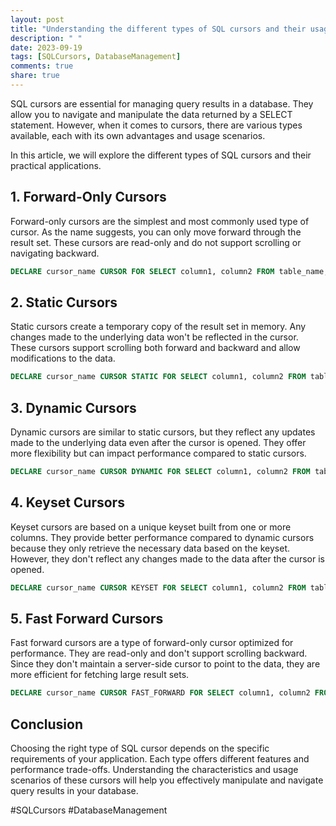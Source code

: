 ```yaml
---
layout: post
title: "Understanding the different types of SQL cursors and their usage"
description: " "
date: 2023-09-19
tags: [SQLCursors, DatabaseManagement]
comments: true
share: true
---
```


SQL cursors are essential for managing query results in a database. They allow you to navigate and manipulate the data returned by a SELECT statement. However, when it comes to cursors, there are various types available, each with its own advantages and usage scenarios.

In this article, we will explore the different types of SQL cursors and their practical applications.

## 1. Forward-Only Cursors
Forward-only cursors are the simplest and most commonly used type of cursor. As the name suggests, you can only move forward through the result set. These cursors are read-only and do not support scrolling or navigating backward.

```sql
DECLARE cursor_name CURSOR FOR SELECT column1, column2 FROM table_name;
```

## 2. Static Cursors
Static cursors create a temporary copy of the result set in memory. Any changes made to the underlying data won't be reflected in the cursor. These cursors support scrolling both forward and backward and allow modifications to the data.

```sql
DECLARE cursor_name CURSOR STATIC FOR SELECT column1, column2 FROM table_name;
```

## 3. Dynamic Cursors
Dynamic cursors are similar to static cursors, but they reflect any updates made to the underlying data even after the cursor is opened. They offer more flexibility but can impact performance compared to static cursors.

```sql
DECLARE cursor_name CURSOR DYNAMIC FOR SELECT column1, column2 FROM table_name;
```

## 4. Keyset Cursors
Keyset cursors are based on a unique keyset built from one or more columns. They provide better performance compared to dynamic cursors because they only retrieve the necessary data based on the keyset. However, they don't reflect any changes made to the data after the cursor is opened.

```sql
DECLARE cursor_name CURSOR KEYSET FOR SELECT column1, column2 FROM table_name;
```

## 5. Fast Forward Cursors
Fast forward cursors are a type of forward-only cursor optimized for performance. They are read-only and don't support scrolling backward. Since they don't maintain a server-side cursor to point to the data, they are more efficient for fetching large result sets.

```sql
DECLARE cursor_name CURSOR FAST_FORWARD FOR SELECT column1, column2 FROM table_name;
```

## Conclusion
Choosing the right type of SQL cursor depends on the specific requirements of your application. Each type offers different features and performance trade-offs. Understanding the characteristics and usage scenarios of these cursors will help you effectively manipulate and navigate query results in your database.

#SQLCursors #DatabaseManagement